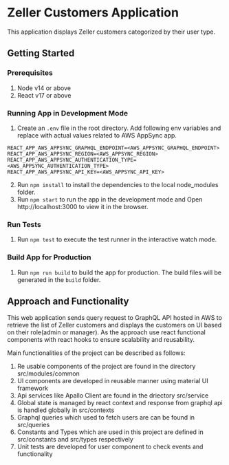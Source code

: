 # Zeller Customers Application

This application displays Zeller customers categorized by their user type.

## Getting Started

### Prerequisites

1. Node v14 or above
2. React v17 or above

### Running App in Development Mode

1. Create an `.env` file in the root directory. Add following env variables and replace with actual values related to AWS AppSync app.

```
REACT_APP_AWS_APPSYNC_GRAPHQL_ENDPOINT=<AWS_APPSYNC_GRAPHQL_ENDPOINT>
REACT_APP_AWS_APPSYNC_REGION=<AWS_APPSYNC_REGION>
REACT_APP_AWS_APPSYNC_AUTHENTICATION_TYPE=<AWS_APPSYNC_AUTHENTICATION_TYPE>
REACT_APP_AWS_APPSYNC_API_KEY=<AWS_APPSYNC_API_KEY>

```

2. Run `npm install` to install the dependencies to the local node_modules folder.
3. Run `npm start` to run the app in the development mode and Open http://localhost:3000 to view it in the browser.

### Run Tests

1. Run `npm test` to execute the test runner in the interactive watch mode.

### Build App for Production

1. Run `npm run build` to build the app for production. The build files will be generated in the `build` folder.

## Approach and Functionality

This web application sends query request to GraphQL API hosted in AWS to retrieve the list of Zeller customers and displays the customers on UI based on their role(admin or manager). As the approach use react functional components with react hooks to ensure scalability and reusability.

Main functionalities of the project can be described as follows:

1. Re usable components of the project are found in the directory src/modules/common
2. UI components are developed in reusable manner using material UI framework
3. Api services like Apallo Client are found in the driectory src/service
4. Global state is managed by react context and response from graphql api is handled globally in src/contexts
5. Graphql queries which used to fetch users are can be found in src/queries
6. Constants and Types which are used in this project are defined in src/constants and src/types respectively
7. Unit tests are developed for user component to check events and functionality
